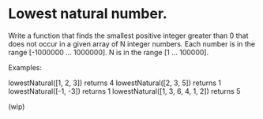 # Lowest natural number.

Write a function that finds the smallest positive integer greater than 0 that does not occur in a given array of N integer numbers. Each number is in the range [-1000000 ... 1000000]. N is in the range [1 ... 100000].

Examples:

lowestNatural([1, 2, 3]) returns 4
lowestNatural([2, 3, 5]) returns 1
lowestNatural([-1, -3]) returns 1
lowestNatural([1, 3, 6, 4, 1, 2]) returns 5


(wip)